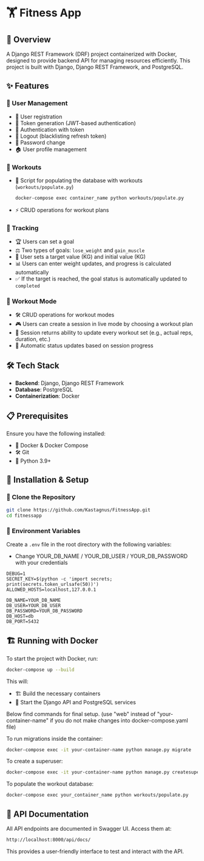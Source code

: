 # 🏋️ Fitness App

## 📌 Overview

A Django REST Framework (DRF) project containerized with Docker, designed to provide backend API for managing resources efficiently. This project is built with Django, Django REST Framework, and PostgreSQL.

## ✨ Features

### 👤 User Management

- 📝 User registration
- 🔑 Token generation (JWT-based authentication)
- 🔐 Authentication with token
- 🚪 Logout (blacklisting refresh token)
- 🔄 Password change
- 🏠 User profile management

### 💪 Workouts

- 📜 Script for populating the database with workouts (`workouts/populate.py`)
  ```sh
  docker-compose exec container_name python workouts/populate.py
  ```
- ⚡ CRUD operations for workout plans

### 🎯 Tracking

- 🏆 Users can set a goal
- ⚖️ Two types of goals: `lose_weight` and `gain_muscle`
- 🎯 User sets a target value (KG) and initial value (KG)
- 📊 Users can enter weight updates, and progress is calculated automatically
- ✅ If the target is reached, the goal status is automatically updated to `completed`

### 🏃 Workout Mode

- 🛠️ CRUD operations for workout modes
- 🎮 Users can create a session in live mode by choosing a workout plan
- 🔄 Session returns ability to update every workout set (e.g., actual reps, duration, etc.)
- 📡 Automatic status updates based on session progress

## 🛠 Tech Stack

- **Backend**: Django, Django REST Framework
- **Database**: PostgreSQL
- **Containerization**: Docker

## 📋 Prerequisites

Ensure you have the following installed:

- 🐳 Docker & Docker Compose
- 🛠 Git
- 🐍 Python 3.9+

## 🚀 Installation & Setup

### 📂 Clone the Repository

```sh
git clone https://github.com/Kastagnus/FitnessApp.git
cd fitnessapp
```

### 🔑 Environment Variables

Create a `.env` file in the root directory with the following variables:
- Change YOUR_DB_NAME / YOUR_DB_USER / YOUR_DB_PASSWORD with your credentials
```
DEBUG=1
SECRET_KEY=$(python -c 'import secrets; print(secrets.token_urlsafe(50))')
ALLOWED_HOSTS=localhost,127.0.0.1

DB_NAME=YOUR_DB_NAME
DB_USER=YOUR_DB_USER
DB_PASSWORD=YOUR_DB_PASSWORD
DB_HOST=db
DB_PORT=5432
```

## 🏗 Running with Docker

To start the project with Docker, run:

```sh
docker-compose up --build
```

This will:

- 🏗 Build the necessary containers
- 🚀 Start the Django API and PostgreSQL services

Below find commands for final setup. (use "web" instead of "your-container-name" if you do not make changes into docker-compose.yaml file) 

To run migrations inside the container:

```sh
docker-compose exec -it your-container-name python manage.py migrate
```

To create a superuser:

```sh
docker-compose exec -it your-container-name python manage.py createsuperuser
```

To populate the workout database:

```sh
docker-compose exec your_container_name python workouts/populate.py
```

## 📖 API Documentation

All API endpoints are documented in Swagger UI. Access them at:

```sh
http://localhost:8000/api/docs/
```

This provides a user-friendly interface to test and interact with the API.

